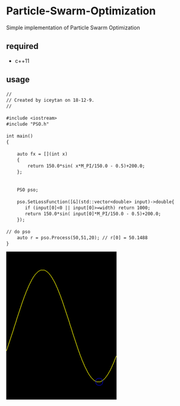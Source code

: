 # Particle-Swarm-Optimization
Simple implementation of Particle Swarm Optimization

## required
* c++11

## usage

```
//
// Created by iceytan on 18-12-9.
//

#include <iostream>
#include "PSO.h"

int main()
{

    auto fx = [](int x)
    {
        return 150.0*sin( x*M_PI/150.0 - 0.5)+200.0;
    };

    
    PSO pso;

    pso.SetLossFunction([&](std::vector<double> input)->double{
       if (input[0]<0 || input[0]>=width) return 1000;
       return 150.0*sin( input[0]*M_PI/150.0 - 0.5)+200.0;
    });

// do pso
    auto r = pso.Process(50,51,20); // r[0] = 50.1488
}

```


![result](image/r.png)